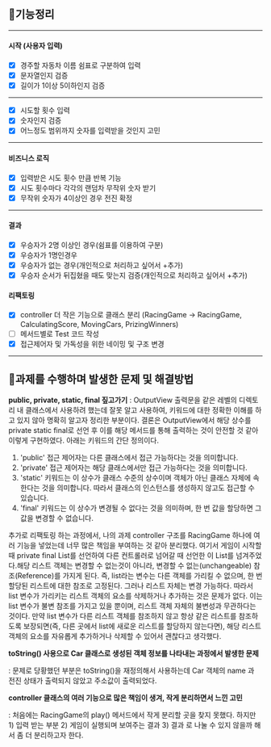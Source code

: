 ## 🚀기능정리

---
#### 시작 (사용자 입력)
- [x] 경주할 자동차 이름 쉼표로 구분하여 입력
- [x] 문자열인지 검증
- [x] 길이가 1이상 5이하인지 검증
---
- [x] 시도할 횟수 입력
- [x] 숫자인지 검증
- [x] 어느정도 범위까지 숫자를 입력받을 것인지 고민
---
#### 비즈니스 로직
- [x] 입력받은 시도 횟수 만큼 반복 기능
- [x] 시도 횟수마다 각각의 랜덤차 무작위 숫자 받기
- [x] 무작위 숫자가 4이상인 경우 전진 확정
---
#### 결과
- [x] 우승자가 2명 이상인 경우(쉼표를 이용하여 구분)
- [x] 우승자가 1명인경우
- [x] 우승자가 없는 경우(개인적으로 처리하고 싶어서 +추가)
- [x] 우승자 순서가 뒤집혔을 때도 맞는지 검증(개인적으로 처리하고 싶어서 +추가)

#### 리팩토링
- [x] controller 더 작은 기능으로 클래스 분리 (RacingGame -> RacingGame, CalculatingScore, MovingCars, PrizingWinners)
- [ ] 메서드별로 Test 코드 작성
- [x] 접근제어자 및 가독성을 위한 네이밍 및 구조 변경
---

## 🎯과제를 수행하며 발생한 문제 및 해결방법 

**public, private, static, final 짚고가기**
: OutputView 출력문을 같은 레벨의 디렉토리 내 클래스에서 사용하려 했는데 잘못 알고 사용하여, 키워드에 대한 정확한 이해를 하고 있지 않아 명확히 알고자 정리한 부분이다.
결론은 OutputView에서 해당 상수를 private static final로 선언 후 이를 해당 메서드를 통해 출력하는 것이 안전할 것 같아 이렇게 구현하였다. 아래는 키워드의 간단 정의이다. 

1) 'public' 접근 제어자는 다른 클래스에서 접근 가능하다는 것을 의미합니다.
2) 'private' 접근 제어자는 해당 클래스에서만 접근 가능하다는 것을 의미합니다.
2) 'static' 키워드는 이 상수가 클래스 수준의 상수이며 객체가 아닌 클래스 자체에 속한다는 것을 의미합니다. 따라서 클래스의 인스턴스를 생성하지 않고도 접근할 수 있습니다.
3) 'final' 키워드는 이 상수가 변경될 수 없다는 것을 의미하며, 한 번 값을 할당하면 그 값을 변경할 수 없습니다.

추가로 리팩토링 하는 과정에서, 나의 과제 controller 구조를 RacingGame 하나에 여러 기능을 넣었는데 너무 많은 책임을 부여하는 것 같아 분리했다. 여기서 게임이 시작할 때
private final List를 선언하여 다른 컨트롤러로 넘어갈 때 선언한 이 List를 넘겨주었다.해당 리스트 객체는 변경할 수 없는것이 아니라, 변경할 수 없는(unchangeable) 참조(Reference)를 가지게 된다. 즉, list라는 변수는 다른 객체를 가리킬 수 없으며, 한 번 할당된 리스트에 대한 참조로 고정된다. 그러나 리스트 자체는 변경 가능하다.
따라서 list 변수가 가리키는 리스트 객체의 요소를 삭제하거나 추가하는 것은 문제가 없다. 이는 list 변수가 불변 참조를 가지고 있을 뿐이며, 리스트 객체 자체의 불변성과 무관하다는 것이다.
만약 list 변수가 다른 리스트 객체를 참조하지 않고 항상 같은 리스트를 참조하도록 보장되면(즉, 다른 곳에서 list에 새로운 리스트를 할당하지 않는다면), 해당 리스트 객체의 요소를 자유롭게 추가하거나 삭제할 수 있어서 괜찮다고 생각했다.


**toString() 사용으로 Car 클래스로 생성된 객체 정보를 나타내는 과정에서 발생한 문제**

: 문제로 당황했던 부분은 toString()을 재정의해서 사용하는데 Car 객체의 name 과 전진 상태가 출력되지 않았고 주소값이 출력되었다.


**controller 클래스의 여러 기능으로 많은 책임이 생겨, 작게 분리하면서 느낀 고민**

: 처음에는 RacingGame의 play() 메서드에서 작게 분리할 곳을 찾지 못했다. 하지만 1) 입력 받는 부분 2) 게임이 실행되며 보여주는 결과 3) 결과 로 나눌 수 있지 않을까 해서 좀 더 분리하고자 한다.